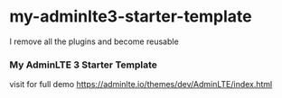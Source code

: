 # my-adminlte3-starter-template
I remove all the plugins and become reusable

### My AdminLTE 3 Starter Template

visit for full demo https://adminlte.io/themes/dev/AdminLTE/index.html 
